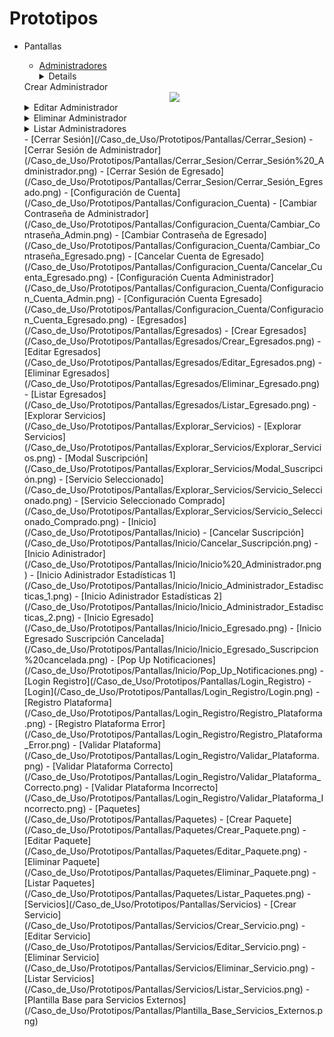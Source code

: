# Prototipos
- Pantallas
    - [Administradores](/Caso_de_Uso/Prototipos/Pantallas/Administradores)
                <details>
    <summary>Crear Administrador</summary>
      <div align="center">
        <image src="./Caso_de_Uso/Prototipos/Pantallas/Administradores/Crear_Administrador.png" align="center">
      </div>
  </details>

  <details>
    <summary>Editar Administrador</summary>
      <div align="center">
        <image src="./Caso_de_Uso/Prototipos/Pantallas/Administradores/Editar_Administrador.png" align="center">
      </div>
  </details>

  <details>
    <summary>Eliminar Administrador</summary>
      <div align="center">
        <image src="./Caso_de_Uso/Prototipos/Pantallas/Administradores/Eliminar_Administrador.png" align="center">
      </div>
  </details>

  <details>
    <summary>Listar Administradores</summary>
      <div align="center">
        <image src="./Caso_de_Uso/Prototipos/Pantallas/Administradores/Listar_Administradores.png" align="center">
      </div>
  </details>
    - [Cerrar Sesión](/Caso_de_Uso/Prototipos/Pantallas/Cerrar_Sesion)
        - [Cerrar Sesión de Administrador](/Caso_de_Uso/Prototipos/Pantallas/Cerrar_Sesion/Cerrar_Sesión%20_Administrador.png)
        - [Cerrar Sesión de Egresado](/Caso_de_Uso/Prototipos/Pantallas/Cerrar_Sesion/Cerrar_Sesión_Egresado.png)
    - [Configuración de Cuenta](/Caso_de_Uso/Prototipos/Pantallas/Configuracion_Cuenta)
        - [Cambiar Contraseña de Administrador](/Caso_de_Uso/Prototipos/Pantallas/Configuracion_Cuenta/Cambiar_Contraseña_Admin.png)
        - [Cambiar Contraseña de Egresado](/Caso_de_Uso/Prototipos/Pantallas/Configuracion_Cuenta/Cambiar_Contraseña_Egresado.png)
        - [Cancelar Cuenta de Egresado](/Caso_de_Uso/Prototipos/Pantallas/Configuracion_Cuenta/Cancelar_Cuenta_Egresado.png)
        - [Configuración Cuenta Administrador](/Caso_de_Uso/Prototipos/Pantallas/Configuracion_Cuenta/Configuracion_Cuenta_Admin.png)
        - [Configuración Cuenta Egresado](/Caso_de_Uso/Prototipos/Pantallas/Configuracion_Cuenta/Configuracion_Cuenta_Egresado.png)
    - [Egresados](/Caso_de_Uso/Prototipos/Pantallas/Egresados)
        - [Crear Egresados](/Caso_de_Uso/Prototipos/Pantallas/Egresados/Crear_Egresados.png)
        - [Editar Egresados](/Caso_de_Uso/Prototipos/Pantallas/Egresados/Editar_Egresados.png)
        - [Eliminar Egresados](/Caso_de_Uso/Prototipos/Pantallas/Egresados/Eliminar_Egresado.png)
        - [Listar Egresados](/Caso_de_Uso/Prototipos/Pantallas/Egresados/Listar_Egresado.png)
    - [Explorar Servicios](/Caso_de_Uso/Prototipos/Pantallas/Explorar_Servicios)
        - [Explorar Servicios](/Caso_de_Uso/Prototipos/Pantallas/Explorar_Servicios/Explorar_Servicios.png)
        - [Modal Suscripción](/Caso_de_Uso/Prototipos/Pantallas/Explorar_Servicios/Modal_Suscripción.png)
        - [Servicio Seleccionado](/Caso_de_Uso/Prototipos/Pantallas/Explorar_Servicios/Servicio_Seleccionado.png)
        - [Servicio Seleccionado Comprado](/Caso_de_Uso/Prototipos/Pantallas/Explorar_Servicios/Servicio_Seleccionado_Comprado.png)
    - [Inicio](/Caso_de_Uso/Prototipos/Pantallas/Inicio)
        - [Cancelar Suscripción](/Caso_de_Uso/Prototipos/Pantallas/Inicio/Cancelar_Suscripción.png)
        - [Inicio Adinistrador](/Caso_de_Uso/Prototipos/Pantallas/Inicio/Inicio%20_Administrador.png)
        - [Inicio Adinistrador Estadísticas 1](/Caso_de_Uso/Prototipos/Pantallas/Inicio/Inicio_Administrador_Estadiscticas_1.png)
        - [Inicio Adinistrador Estadísticas 2](/Caso_de_Uso/Prototipos/Pantallas/Inicio/Inicio_Administrador_Estadiscticas_2.png)
        - [Inicio Egresado](/Caso_de_Uso/Prototipos/Pantallas/Inicio/Inicio_Egresado.png)
        - [Inicio Egresado Suscripción Cancelada](/Caso_de_Uso/Prototipos/Pantallas/Inicio/Inicio_Egresado_Suscripcion%20cancelada.png)
        - [Pop Up Notificaciones](/Caso_de_Uso/Prototipos/Pantallas/Inicio/Pop_Up_Notificaciones.png)
    - [Login Registro](/Caso_de_Uso/Prototipos/Pantallas/Login_Registro)
        - [Login](/Caso_de_Uso/Prototipos/Pantallas/Login_Registro/Login.png)
        - [Registro Plataforma](/Caso_de_Uso/Prototipos/Pantallas/Login_Registro/Registro_Plataforma.png)
        - [Registro Plataforma Error](/Caso_de_Uso/Prototipos/Pantallas/Login_Registro/Registro_Plataforma_Error.png)
        - [Validar Plataforma](/Caso_de_Uso/Prototipos/Pantallas/Login_Registro/Validar_Plataforma.png)
        - [Validar Plataforma Correcto](/Caso_de_Uso/Prototipos/Pantallas/Login_Registro/Validar_Plataforma_Correcto.png)
        - [Validar Plataforma Incorrecto](/Caso_de_Uso/Prototipos/Pantallas/Login_Registro/Validar_Plataforma_Incorrecto.png)
    - [Paquetes](/Caso_de_Uso/Prototipos/Pantallas/Paquetes)
        - [Crear Paquete](/Caso_de_Uso/Prototipos/Pantallas/Paquetes/Crear_Paquete.png)
        - [Editar Paquete](/Caso_de_Uso/Prototipos/Pantallas/Paquetes/Editar_Paquete.png)
        - [Eliminar Paquete](/Caso_de_Uso/Prototipos/Pantallas/Paquetes/Eliminar_Paquete.png)
        - [Listar Paquetes](/Caso_de_Uso/Prototipos/Pantallas/Paquetes/Listar_Paquetes.png)
    - [Servicios](/Caso_de_Uso/Prototipos/Pantallas/Servicios)
        - [Crear Servicio](/Caso_de_Uso/Prototipos/Pantallas/Servicios/Crear_Servicio.png)
        - [Editar Servicio](/Caso_de_Uso/Prototipos/Pantallas/Servicios/Editar_Servicio.png)
        - [Eliminar Servicio](/Caso_de_Uso/Prototipos/Pantallas/Servicios/Eliminar_Servicio.png)
        - [Listar Servicios](/Caso_de_Uso/Prototipos/Pantallas/Servicios/Listar_Servicios.png)
    - [Plantilla Base para Servicios Externos](/Caso_de_Uso/Prototipos/Pantallas/Plantilla_Base_Servicios_Externos.png)
